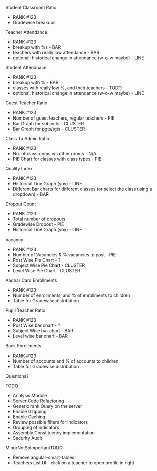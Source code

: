 Student Classroom Ratio
- RANK #123 
- Gradewise breakups 

Teacher Attendance
- RANK #123
- breakup with %s - BAR
- teachers with really low attendance - BAR
- optional: historical change in attendance (w-o-w maybe) - LINE

Student Attendnace
- RANK #123
- breakup with % - BAR
- classes with really low %, and their teachers - TODO
- optional: historical change in attendance (w-o-w maybe) - LINE

Guest Teacher Ratio
- RANK #123
- Number of guest teachers, regular teachers - PIE
- Bar Graph for subjects - CLUSTER
- Bar Graph for pgts/tgts - CLUSTER

Class To Admin Ratio
- RANK #123
- No. of classrooms v/s other rooms - N/A
- PIE Chart for classes with class types - PIE

Quality Index
- RANK #123
- Historical Line Graph (yoy) - LINE
- Different Bar charts for different classes (or select the class using a dropdown) - BAR

Dropout Count
- RANK #123
- Total number of dropouts
- Gradewise Dropout - PIE
- Historical Line Graph (yoy) - LINE

Vacancy
- RANK #123
- Number of Vacancies & % vacancies to post - PIE
- Post Wise Pie Chart - ?
- Subject Wise Pie Chart - CLUSTER
- Level Wise Pie Chart - CLUSTER

Aadhar Card Enrollments
- RANK #123
- Number of enrollments, and % of enrollments to children
- Table for Gradewise distribution

Pupil Teacher Ratio
- RANK #123
- Post Wise bar chart - ?
- Subject Wise bar chart - BAR
- Level wise bar chart - BAR

Bank Enrollments
- RANK #123
- Number of accounts and % of accounts to children
- Table for Gradewise distribution

Questions?

TODO
- Analysis Module
- Server Code Refactoring
- Generic rank Query on the server
- Enable Gzipping
- Enable Caching
- Review possible filters for indicators
- Grouping of indicators
- Assembly Constituency implementation
- Security Audit

MinorNotSoImportantTODO
- Remove angular-smart-tables
- Teachers List UI - click on a teacher to open profile in right

